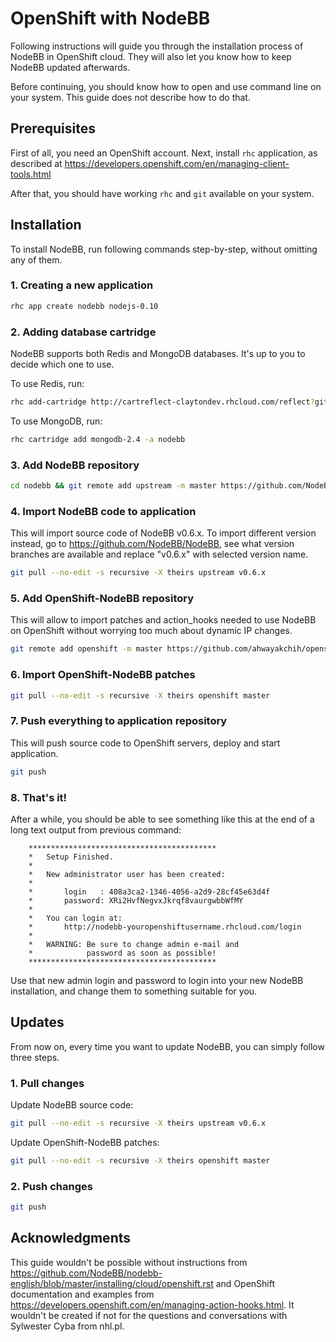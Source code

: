 OpenShift with NodeBB
=====================

Following instructions will guide you through the installation process of NodeBB in OpenShift cloud. They will also let you know how to keep NodeBB updated afterwards.

Before continuing, you should know how to open and use command line on your system. This guide does not describe how to do that.


## Prerequisites

First of all, you need an OpenShift account. Next, install `rhc` application, as described at
https://developers.openshift.com/en/managing-client-tools.html

After that, you should have working `rhc` and `git` available on your system.


## Installation

To install NodeBB, run following commands step-by-step, without omitting any of them.

### 1. Creating a new application

```sh
rhc app create nodebb nodejs-0.10
```

### 2. Adding database cartridge

NodeBB supports both Redis and MongoDB databases. It's up to you to decide which one to use.

To use Redis, run:

```sh
rhc add-cartridge http://cartreflect-claytondev.rhcloud.com/reflect?github=smarterclayton/openshift-redis-cart -a nodebb
```

To use MongoDB, run:

```sh
rhc cartridge add mongodb-2.4 -a nodebb
```

### 3. Add NodeBB repository

```sh
cd nodebb && git remote add upstream -m master https://github.com/NodeBB/NodeBB.git
```

### 4. Import NodeBB code to application

This will import source code of NodeBB v0.6.x. To import different version instead, go to https://github.com/NodeBB/NodeBB, see what version branches are available and replace "v0.6.x" with selected version name.

```sh
git pull --no-edit -s recursive -X theirs upstream v0.6.x
```

### 5. Add OpenShift-NodeBB repository

This will allow to import patches and action_hooks needed to use NodeBB on OpenShift without worrying too much about dynamic IP changes.

```sh
git remote add openshift -m master https://github.com/ahwayakchih/openshift-nodebb.git
```

### 6. Import OpenShift-NodeBB patches

```sh
git pull --no-edit -s recursive -X theirs openshift master
```

### 7. Push everything to application repository

This will push source code to OpenShift servers, deploy and start application.

```sh
git push
```

### 8. That's it!

After a while, you should be able to see something like this at the end of a long text output from previous command:

```
	******************************************
	*	Setup Finished.
	*
	*	New administrator user has been created:
	*
	*		login   : 408a3ca2-1346-4056-a2d9-28cf45e63d4f
	*		password: XRi2HvfNegvxJkrqf8vaurgwbbWfMY
	*
	*	You can login at:
	*		http://nodebb-youropenshiftusername.rhcloud.com/login
	*
	*	WARNING: Be sure to change admin e-mail and
	*	         password as soon as possible!
	******************************************
```

Use that new admin login and password to login into your new NodeBB installation, and change them to something suitable for you.


## Updates

From now on, every time you want to update NodeBB, you can simply follow three steps.

### 1. Pull changes

Update NodeBB source code:

```sh
git pull --no-edit -s recursive -X theirs upstream v0.6.x
```

Update OpenShift-NodeBB patches:

```sh
git pull --no-edit -s recursive -X theirs openshift master
```

### 2. Push changes

```sh
git push
```


## Acknowledgments

This guide wouldn't be possible without instructions from https://github.com/NodeBB/nodebb-english/blob/master/installing/cloud/openshift.rst and OpenShift documentation and examples from https://developers.openshift.com/en/managing-action-hooks.html.
It wouldn't be created if not for the questions and conversations with Sylwester Cyba from nhl.pl.
